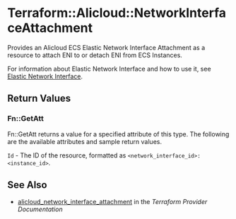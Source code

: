 # Terraform::Alicloud::NetworkInterfaceAttachment

Provides an Alicloud ECS Elastic Network Interface Attachment as a resource to attach ENI to or detach ENI from ECS Instances.

For information about Elastic Network Interface and how to use it, see [Elastic Network Interface](https://www.alibabacloud.com/help/doc-detail/58496.html).

## Return Values

### Fn::GetAtt

Fn::GetAtt returns a value for a specified attribute of this type. The following are the available attributes and sample return values.

`Id` - The ID of the resource, formatted as `<network_interface_id>:<instance_id>`.

## See Also

* [alicloud_network_interface_attachment](https://www.terraform.io/docs/providers/alicloud/r/network_interface_attachment.html) in the _Terraform Provider Documentation_